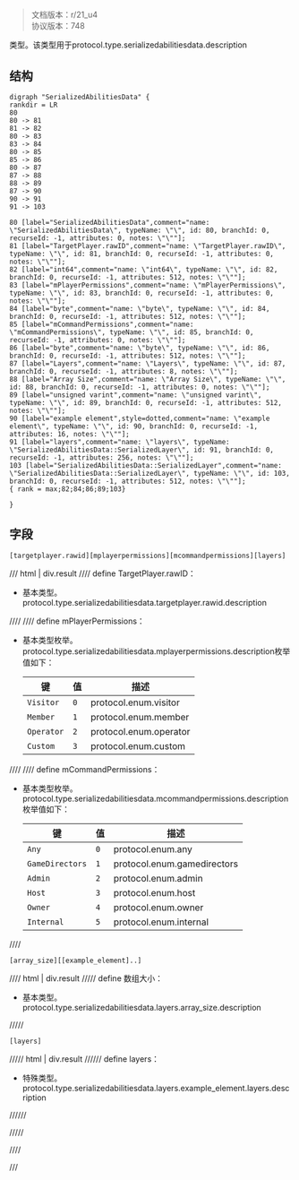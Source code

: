# <!-- md:samp SerializedAbilitiesData -->

> 文档版本：r/21_u4<br/>协议版本：748

<!-- md:samp SerializedAbilitiesData -->类型。该类型用于protocol.type.serializedabilitiesdata.description

## 结构

```viz
digraph "SerializedAbilitiesData" {
rankdir = LR
80
80 -> 81
81 -> 82
80 -> 83
83 -> 84
80 -> 85
85 -> 86
80 -> 87
87 -> 88
88 -> 89
87 -> 90
90 -> 91
91 -> 103

80 [label="SerializedAbilitiesData",comment="name: \"SerializedAbilitiesData\", typeName: \"\", id: 80, branchId: 0, recurseId: -1, attributes: 0, notes: \"\""];
81 [label="TargetPlayer.rawID",comment="name: \"TargetPlayer.rawID\", typeName: \"\", id: 81, branchId: 0, recurseId: -1, attributes: 0, notes: \"\""];
82 [label="int64",comment="name: \"int64\", typeName: \"\", id: 82, branchId: 0, recurseId: -1, attributes: 512, notes: \"\""];
83 [label="mPlayerPermissions",comment="name: \"mPlayerPermissions\", typeName: \"\", id: 83, branchId: 0, recurseId: -1, attributes: 0, notes: \"\""];
84 [label="byte",comment="name: \"byte\", typeName: \"\", id: 84, branchId: 0, recurseId: -1, attributes: 512, notes: \"\""];
85 [label="mCommandPermissions",comment="name: \"mCommandPermissions\", typeName: \"\", id: 85, branchId: 0, recurseId: -1, attributes: 0, notes: \"\""];
86 [label="byte",comment="name: \"byte\", typeName: \"\", id: 86, branchId: 0, recurseId: -1, attributes: 512, notes: \"\""];
87 [label="Layers",comment="name: \"Layers\", typeName: \"\", id: 87, branchId: 0, recurseId: -1, attributes: 8, notes: \"\""];
88 [label="Array Size",comment="name: \"Array Size\", typeName: \"\", id: 88, branchId: 0, recurseId: -1, attributes: 0, notes: \"\""];
89 [label="unsigned varint",comment="name: \"unsigned varint\", typeName: \"\", id: 89, branchId: 0, recurseId: -1, attributes: 512, notes: \"\""];
90 [label="example element",style=dotted,comment="name: \"example element\", typeName: \"\", id: 90, branchId: 0, recurseId: -1, attributes: 16, notes: \"\""];
91 [label="layers",comment="name: \"layers\", typeName: \"SerializedAbilitiesData::SerializedLayer\", id: 91, branchId: 0, recurseId: -1, attributes: 256, notes: \"\""];
103 [label="SerializedAbilitiesData::SerializedLayer",comment="name: \"SerializedAbilitiesData::SerializedLayer\", typeName: \"\", id: 103, branchId: 0, recurseId: -1, attributes: 512, notes: \"\""];
{ rank = max;82;84;86;89;103}

}

```

## 字段

```title='SerializedAbilitiesData'
[targetplayer.rawid][mplayerpermissions][mcommandpermissions][layers]
```

/// html | div.result
//// define
TargetPlayer.rawID：<!-- md:samp int64 -->

- 基本类型。protocol.type.serializedabilitiesdata.targetplayer.rawid.description


////
//// define
mPlayerPermissions：<!-- md:samp byte -->

- 基本类型枚举。protocol.type.serializedabilitiesdata.mplayerpermissions.description枚举值如下：

  |键|值|描述|
  |---|---|---|
  |`Visitor`|`0`|protocol.enum.visitor|
  |`Member`|`1`|protocol.enum.member|
  |`Operator`|`2`|protocol.enum.operator|
  |`Custom`|`3`|protocol.enum.custom|



////
//// define
mCommandPermissions：<!-- md:samp byte -->

- 基本类型枚举。protocol.type.serializedabilitiesdata.mcommandpermissions.description枚举值如下：

  |键|值|描述|
  |---|---|---|
  |`Any`|`0`|protocol.enum.any|
  |`GameDirectors`|`1`|protocol.enum.gamedirectors|
  |`Admin`|`2`|protocol.enum.admin|
  |`Host`|`3`|protocol.enum.host|
  |`Owner`|`4`|protocol.enum.owner|
  |`Internal`|`5`|protocol.enum.internal|



////
```title='Layers'
[array_size][[example_element]..]
```

//// html | div.result
///// define
数组大小：<!-- md:samp unsigned varint -->

- 基本类型。protocol.type.serializedabilitiesdata.layers.array_size.description


/////
```title='示例元素'
[layers]
```

///// html | div.result
////// define
layers：[<!-- md:samp SerializedAbilitiesData::SerializedLayer -->](../types/serializedabilitiesdata__serializedlayer.md)

- 特殊类型。protocol.type.serializedabilitiesdata.layers.example_element.layers.description


//////

/////

////

///

